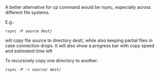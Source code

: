 A better alternative for cp command would be rsync, especially across different file systems.

E.g.:

```
rsync -P source dest/
```

will copy file source to directory dest/, while also keeping partial files in case connection drops. It will also show a progress bar with copy speed and estimated time left

To recursively copy one directory to another:

```
rsync -P -r source/ dest/
```
